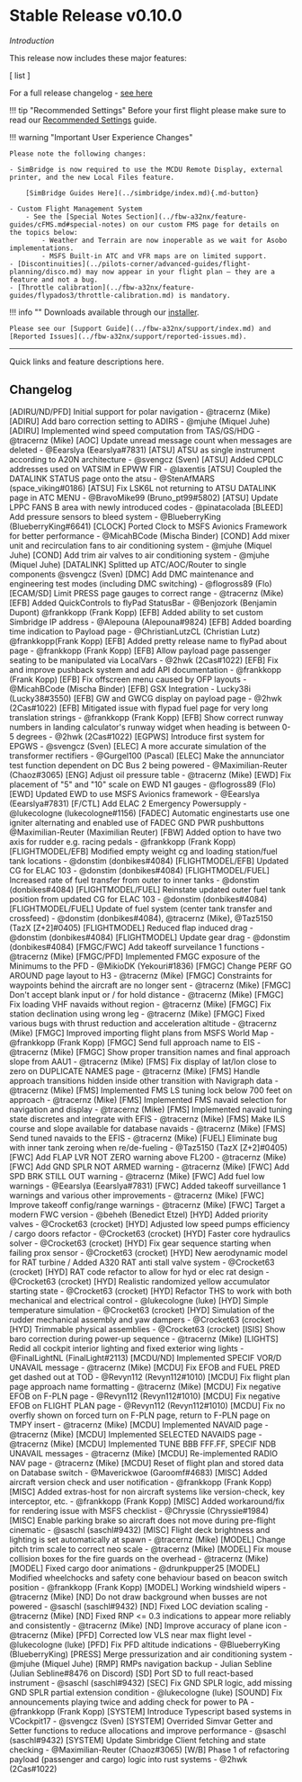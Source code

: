 <link rel="stylesheet" href="../../stylesheets/toc-tables.css">

# Stable Release v0.10.0

*Introduction*

This release now includes these major features:

[ list ]

For a full release changelog - [see here](#changelog)

!!! tip "Recommended Settings"
Before your first flight please make sure to read our [Recommended Settings](../fbw-a32nx/settings.md) guide.

!!! warning "Important User Experience Changes"

    Please note the following changes:

    - SimBridge is now required to use the MCDU Remote Display, external printer, and the new Local Files feature.

        [SimBridge Guides Here](../simbridge/index.md){.md-button}

    - Custom Flight Management System
        - See the [Special Notes Section](../fbw-a32nx/feature-guides/cFMS.md#special-notes) on our custom FMS page for details on the topics below:
            - Weather and Terrain are now inoperable as we wait for Asobo implementations.
            - MSFS Built-in ATC and VFR maps are on limited support.
    - [Discontinuities](../pilots-corner/advanced-guides/flight-planning/disco.md) may now appear in your flight plan — they are a feature and not a bug.
    - [Throttle calibration](../fbw-a32nx/feature-guides/flypados3/throttle-calibration.md) is mandatory.

!!! info ""
Downloads available through our [installer](../fbw-a32nx/installation.md).

    Please see our [Support Guide](../fbw-a32nx/support/index.md) and [Reported Issues](../fbw-a32nx/support/reported-issues.md).

---

Quick links and feature descriptions here.

## Changelog

[ADIRU/ND/PFD] Initial support for polar navigation - @tracernz (Mike)
[ADIRU] Add baro correction setting to ADIRS - @mjuhe (Miquel Juhe)
[ADIRU] Implemented wind speed computation from TAS/GS/HDG - @tracernz (Mike)
[AOC] Update unread message count when messages are deleted - @Eearslya (Eearslya#7831)
[ATSU] ATSU as single instrument according to A20N architecture - @svengcz (Sven)
[ATSU] Added CPDLC addresses used on VATSIM in EPWW FIR - @laxentis
[ATSU] Coupled the DATALINK STATUS page onto the atsu - @StenAfMARS (space_viking#0186)
[ATSU] Fix LSK6L not returning to ATSU DATALINK page in ATC MENU - @BravoMike99 (Bruno_pt99#5802)
[ATSU] Update LPPC FANS B area with newly introduced codes - @pinatacolada
[BLEED] Add pressure sensors to bleed system - @BlueberryKing (BlueberryKing#6641)
[CLOCK] Ported Clock to MSFS Avionics Framework for better performance - @MicahBCode (Mischa Binder)
[COND] Add mixer unit and recirculation fans to air conditioning system - @mjuhe (Miquel Juhe)
[COND] Add trim air valves to air conditioning system - @mjuhe (Miquel Juhe)
[DATALINK] Splitted up ATC/AOC/Router to single components @svengcz (Sven)
[DMC] Add DMC maintenance and engineering test modes (including DMC switching) - @flogross89 (Flo)
[ECAM/SD] Limit PRESS page gauges to correct range - @tracernz (Mike)
[EFB] Added QuickControls to flyPad StatusBar - @Benjozork (Benjamin Dupont) @frankkopp (Frank Kopp)
[EFB] Added ability to set custom Simbridge IP address - @Alepouna (Alepouna#9824)
[EFB] Added boarding time indication to Payload page - @ChristianLutzCL (Christian Lutz) @frankkopp(Frank Kopp)
[EFB] Added pretty release name to flyPad about page - @frankkopp (Frank Kopp)
[EFB] Allow payload page passenger seating to be manipulated via LocalVars - @2hwk (2Cas#1022)
[EFB] Fix and improve pushback system and add API documentation - @frankkopp (Frank Kopp)
[EFB] Fix offscreen menu caused by OFP layouts - @MicahBCode (Mischa Binder)
[EFB] GSX Integration - Lucky38i (Lucky38#3550)
[EFB] GW and GWCG display on payload page - @2hwk (2Cas#1022)
[EFB] Mitigated issue with flypad fuel page for very long translation strings - @frankkopp (Frank Kopp)
[EFB] Show correct runway numbers in landing calculator's runway widget when heading is between 0-5 degrees - @2hwk (2Cas#1022)
[EGPWS] Introduce first system for EPGWS - @svengcz (Sven)
[ELEC] A more accurate simulation of the transformer rectifiers - @Gurgel100 (Pascal)
[ELEC] Make the annunciator test function dependent on DC Bus 2 being powered - @Maximilian-Reuter (Chaoz#3065)
[ENG] Adjust oil pressure table - @tracernz (Mike)
[EWD] Fix placement of "5" and "10" scale on EWD N1 gauges - @flogross89 (Flo)
[EWD] Updated EWD to use MSFS Avionics framework - @Eearslya (Eearslya#7831)
[F/CTL] Add ELAC 2 Emergency Powersupply - @lukecologne (lukecologne#1156)
[FADEC] Automatic enginestarts use one igniter alternating and enabled use of FADEC GND PWR pushbuttons @Maximilian-Reuter (Maximilian Reuter)
[FBW] Added option to have two axis for rudder e.g. racing pedals - @frankkopp (Frank Kopp)
[FLIGHTMODEL/EFB] Modified empty weight cg and loading station/fuel tank locations - @donstim (donbikes#4084)
[FLIGHTMODEL/EFB] Updated CG for ELAC 103 - @donstim (donbikes#4084)
[FLIGHTMODEL/FUEL] Increased rate of fuel transfer from outer to inner tanks - @donstim (donbikes#4084)
[FLIGHTMODEL/FUEL] Reinstate updated outer fuel tank position from updated CG for ELAC 103 - @donstim (donbikes#4084)
[FLIGHTMODEL/FUEL] Update of fuel system (center tank transfer and crossfeed) - @donstim (donbikes#4084), @tracernz (Mike), @Taz5150 (TazX [Z+2]#0405)
[FLIGHTMODEL] Reduced flap induced drag - @donstim (donbikes#4084)
[FLIGHTMODEL] Update gear drag - @donstim (donbikes#4084)
[FMGC/FWC] Add takeoff surveilance 1 functions - @tracernz (Mike)
[FMGC/PFD] Implemented FMGC exposure of the Minimums to the PFD - @MikioDK (Yekouri#1836)
[FMGC] Change PERF GO AROUND page layout to H3 - @tracernz (Mike)
[FMGC] Constraints for waypoints behind the aircraft are no longer sent - @tracernz (Mike)
[FMGC] Don't accept blank input or / for hold distance - @tracernz (Mike)
[FMGC] Fix loading VHF navaids without region - @tracernz (Mike)
[FMGC] Fix station declination using wrong leg - @tracernz (Mike)
[FMGC] Fixed various bugs with thrust reduction and acceleration altitude - @tracernz (Mike)
[FMGC] Improved importing flight plans from MSFS World Map - @frankkopp (Frank Kopp)
[FMGC] Send full approach name to EIS - @tracernz (Mike)
[FMGC] Show proper transition names and final approach slope from AAU1 - @tracernz (Mike)
[FMS] Fix display of lat/lon close to zero on DUPLICATE NAMES page - @tracernz (Mike)
[FMS] Handle approach transitions hidden inside other transition with Navigraph data - @tracernz (Mike)
[FMS] Implemented FMS LS tuning lock below 700 feet on approach - @tracernz (Mike)
[FMS] Implemented FMS navaid selection for navigation and display - @tracernz (Mike)
[FMS] Implemented navaid tuning state discretes and integrate with EFIS - @tracernz (Mike)
[FMS] Make ILS course and slope available for database navaids - @tracernz (Mike)
[FMS] Send tuned navaids to the EFIS - @tracernz (Mike)
[FUEL] Eliminate bug with inner tank zeroing when re/de-fueling - @Taz5150 (TazX [Z+2]#0405)
[FWC] Add FLAP LVR NOT ZERO warning above FL200 - @tracernz (Mike)
[FWC] Add GND SPLR NOT ARMED warning - @tracernz (Mike)
[FWC] Add SPD BRK STILL OUT warning - @tracernz (Mike)
[FWC] Add fuel low warnings - @Eearslya (Eearslya#7831)
[FWC] Added takeoff surveillance 1 warnings and various other improvements - @tracernz (Mike)
[FWC] Improve takeoff config/range warnings - @tracernz (Mike)
[FWC] Target a modern FWC version - @beheh (Benedict Etzel)
[HYD] Added priority valves - @Crocket63 (crocket)
[HYD] Adjusted low speed pumps efficiency / cargo doors refactor - @Crocket63 (crocket)
[HYD] Faster core hydraulics solver - @Crocket63 (crocket)
[HYD] Fix gear sequence starting when failing prox sensor - @Crocket63 (crocket)
[HYD] New aerodynamic model for RAT turbine / Added A320 RAT anti stall valve system - @Crocket63 (crocket)
[HYD] RAT code refactor to allow for hyd or elec rat design - @Crocket63 (crocket)
[HYD] Realistic randomized yellow accumulator starting state - @Crocket63 (crocket)
[HYD] Refactor THS to work with both mechanical and electrical control - @lukecologne (luke)
[HYD] Simple temperature simulation - @Crocket63 (crocket)
[HYD] Simulation of the rudder mechanical assembly and yaw dampers - @Crocket63 (crocket)
[HYD] Trimmable physical assemblies - @Crocket63 (crocket)
[ISIS] Show baro correction during power-up sequence - @tracernz (Mike)
[LIGHTS] Redid all cockpit interior lighting and fixed exterior wing lights - @FinalLightNL (FinalLight#2113)
[MCDU/ND] Implemented SPECIF VOR/D UNAVAIL message - @tracernz (Mike)
[MCDU] Fix EFOB and FUEL PRED get dashed out at TOD - @Revyn112 (Revyn112#1010)
[MCDU] Fix flight plan page approach name formatting - @tracernz (Mike)
[MCDU] Fix negative EFOB on F-PLN page - @Revyn112 (Revyn112#1010)
[MCDU] Fix negative EFOB on FLIGHT PLAN page - @Revyn112 (Revyn112#1010)
[MCDU] Fix no overfly shown on forced turn on F-PLN page, return to F-PLN page on TMPY insert - @tracernz (Mike)
[MCDU] Implemented NAVAID page - @tracernz (Mike)
[MCDU] Implemented SELECTED NAVAIDS page - @tracernz (Mike)
[MCDU] Implemented TUNE BBB FFF.FF, SPECIF NDB UNAVAIL messages - @tracernz (Mike)
[MCDU] Re-implemented RADIO NAV page - @tracernz (Mike)
[MCDU] Reset of flight plan and stored data on Database switch - @Maverickwoe (Garoomf#4683)
[MISC] Added aircraft version check and user notification - @frankkopp (Frank Kopp)
[MISC] Added extras-host for non aircraft systems like version-check, key interceptor, etc. - @frankkopp (Frank Kopp)
[MISC] Added workaround/fix for rendering issue with MSFS checklist - @Chryssie (Chryssie#1984)
[MISC] Enable parking brake so aircraft does not move during pre-flight cinematic - @saschl (saschl#9432)
[MISC] Flight deck brightness and lighting is set automatically at spawn - @tracernz (Mike)
[MODEL] Change pitch trim scale to correct neo scale - @tracernz (Mike)
[MODEL] Fix mouse collision boxes for the fire guards on the overhead - @tracernz (Mike)
[MODEL] Fixed cargo door animations - @drunkpupper25
[MODEL] Modified wheelchocks and safety cone behaviour based on beacon switch position - @frankkopp (Frank Kopp)
[MODEL] Working windshield wipers - @tracernz (Mike)
[ND] Do not draw background when busses are not powered - @saschl (saschl#9432)
[ND] Fixed LOC deviation scaling - @tracernz (Mike)
[ND] Fixed RNP <= 0.3 indications to appear more reliably and consistently - @tracernz (Mike)
[ND] Improve accuracy of plane icon - @tracernz (Mike)
[PFD] Corrected low VLS near max flight level - @lukecologne (luke)
[PFD] Fix PFD altitude indications - @BlueberryKing (BlueberryKing)
[PRESS] Merge pressurization and air conditioning system - @mjuhe (Miquel Juhe)
[RMP] RMPs navigation backup - Julian Sebline (Julian Sebline#8476 on Discord)
[SD] Port SD to full react-based instrument - @saschl (saschl#9432)
[SEC] Fix GND SPLR logic, add missing GND SPLR partial extension condition - @lukecologne (luke)
[SOUND] Fix announcements playing twice and adding check for power to PA - @frankkopp (Frank Kopp)
[SYSTEM] Introduce Typescript based systems in VCockpit17 - @svengcz (Sven)
[SYSTEM] Overrided Simvar Getter and Setter functions to reduce allocations and improve performance - @saschl (saschl#9432)
[SYSTEM] Update Simbridge Client fetching and state checking - @Maximilian-Reuter (Chaoz#3065)
[W/B] Phase 1 of refactoring payload (passenger and cargo) logic into rust systems - @2hwk (2Cas#1022)

